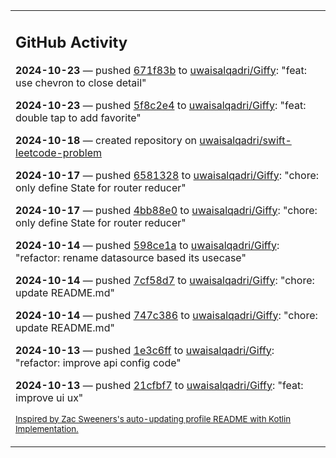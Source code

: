 <table><tr><td valign="top" width="100%">    

## GitHub Activity

**2024-10-23** — pushed [671f83b](https://github.com/uwaisalqadri/Giffy/commits/671f83b208ba1a195fd69d1764bd08e92e31fa2a) to [uwaisalqadri/Giffy](https://github.com/uwaisalqadri/Giffy): "feat: use chevron to close detail"

**2024-10-23** — pushed [5f8c2e4](https://github.com/uwaisalqadri/Giffy/commits/5f8c2e4464d301e01ddb3fa2473d976e03659e8b) to [uwaisalqadri/Giffy](https://github.com/uwaisalqadri/Giffy): "feat: double tap to add favorite"

**2024-10-18** — created repository on [uwaisalqadri/swift-leetcode-problem](https://github.com/uwaisalqadri/swift-leetcode-problem)

**2024-10-17** — pushed [6581328](https://github.com/uwaisalqadri/Giffy/commits/6581328c8fc073e141f622b42f797e52529c245b) to [uwaisalqadri/Giffy](https://github.com/uwaisalqadri/Giffy): "chore: only define State for router reducer"

**2024-10-17** — pushed [4bb88e0](https://github.com/uwaisalqadri/Giffy/commits/4bb88e064251a305262e7e5c8c7a69a620fc9369) to [uwaisalqadri/Giffy](https://github.com/uwaisalqadri/Giffy): "chore: only define State for router reducer"

**2024-10-14** — pushed [598ce1a](https://github.com/uwaisalqadri/Giffy/commits/598ce1a9e833b59cfb4ae398df1c401395a76c5a) to [uwaisalqadri/Giffy](https://github.com/uwaisalqadri/Giffy): "refactor: rename datasource based its usecase"

**2024-10-14** — pushed [7cf58d7](https://github.com/uwaisalqadri/Giffy/commits/7cf58d7c8f08baf4b7268d5d445074fdafeda299) to [uwaisalqadri/Giffy](https://github.com/uwaisalqadri/Giffy): "chore: update README.md"

**2024-10-14** — pushed [747c386](https://github.com/uwaisalqadri/Giffy/commits/747c3868007269e6e1501e86ac4f2841beb648bc) to [uwaisalqadri/Giffy](https://github.com/uwaisalqadri/Giffy): "chore: update README.md"

**2024-10-13** — pushed [1e3c6ff](https://github.com/uwaisalqadri/Giffy/commits/1e3c6ffa74c4c96c0c611f719579d7d230f85761) to [uwaisalqadri/Giffy](https://github.com/uwaisalqadri/Giffy): "refactor: improve api config code"

**2024-10-13** — pushed [21cfbf7](https://github.com/uwaisalqadri/Giffy/commits/21cfbf7bddfb4aebf425c5cd0c59213dea4b27e2) to [uwaisalqadri/Giffy](https://github.com/uwaisalqadri/Giffy): "feat: improve ui ux"
                
<sub><a href="https://github.com/ZacSweers/ZacSweers/">Inspired by Zac Sweeners's auto-updating profile README with Kotlin Implementation.</a></sub>
        